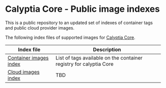 # Calyptia Core - Public image indexes

This is a public repository to an updated set of indexes
of container tags and public cloud provider images.

The following index files of supported images for [Calyptia Core](https://calyptia.com/products/calyptia-core/).

| Index file                                          | Description                                                        |
|-----------------------------------------------------|--------------------------------------------------------------------|
| [Container images index](./container.index.json)     | List of tags available on the container registry for calyptia Core |                                                                                                              | ✔                                               |
| [Cloud images index]()                                 | TBD                                                                |                                                                                                            | ✔                                               |
